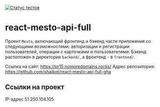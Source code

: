 [![Статус тестов](../../actions/workflows/tests.yml/badge.svg)](../../actions/workflows/tests.yml)

# react-mesto-api-full
Проект `Mesto`, включающий фронтенд и бэкенд части приложения со следующими возможностями: авторизации и регистрации пользователей, операции с карточками и пользователями. Бэкенд расположен в директории `backend/`, а фронтенд - в `frontend/`. 
  
Ссылка на сайт: https://pr15.nomoredomains.rocks/
Адрес репозитория: https://github.com/shaibot/react-mesto-api-full-gha

## Ссылки на проект

IP-адрес 51.250.104.105

